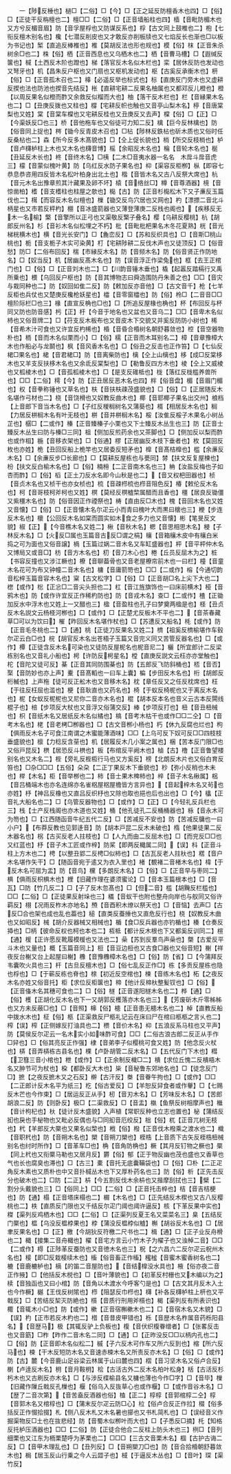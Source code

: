 <!-- { "loadSidebar": true } -->
　　一【陟反棰也】檛□【二俗】□【今】□【正之延反防檀香木也四】□【俗】□【正徒干反栴檀也二】檀□□【二俗】□【正音墙船柱也四】樯【音毗防楣木也又方兮反楣音眉】防【音孚屋桴也又防谋反系也】桴【古文同上鼓椎也二】枹【七衔反檀木别名也】欃【七潜反削皮也又才敢反亦削板牍也又七焰反长也渐也□以板为书记也】椠【直追反棒椎也】椎【莫胡反法也形也规也】模【俗】枺【正音朱杀树余□也二】株【俗】栖【正音西息也又乌栖木也二】栖【音曹马槽】□【遐缄反箧也】椷【土西反木阶也蹬也】梯【落官反木名似木栏也】栾【居休反防也发动也又弩牙也】机【昌朱反户枢也又门扇也又枢机发动也】枢【古奚反承衡木也】枅【俗】□【正音孤木召也二】橭【必遥反举也标式也】标【直庚反门旁木也又虚耕反揳也法也防池也揳音先结反】枨【直耕宅耕二反果名柚属也又都邓反儿橙也】橙【以周反果名似橙而酢又余救反似榴而大也】柚【落干反木栏也】栏【音縁果木名也二】□【丑庚反拨也又柱也】橕【宅耕反帜也触也又音亭山梨木名】楟【音唐棠梨也又姓】棠【音棠车橖也又宅耕反桂也又丑庚反又去声】橖【俗】□【正】□【今渠妖反□也三】桥【音他柂车也又俗徒可力知二反】檎【巨今反林檎也】防【俗音同上捉也】梣【锄今反青皮木召也】□枮【陟林反鉄枮也斫木质也又俗时任反桑枮也二】森【所今反多木髙貌也】□【仝上促长貌也】梢【所交反枝梢也】栌【音卢欂栌柱上木也又木名也欂音博】榣【余昭反木名也】棆【音轮木名也】梴【丑延反木长也】柊【音终木名】□桋【二木□音夷水器一名名　木戽斗戽音虎三】檬【音蒙似槐叶黄】防【乌红反水防子果名也】枊【渠容反柜栁】枞【即容七恭息恭咨用四反皆木名松叶柏身出北土也】楷【音皆木名又古八反祭大席也】杭【音元木名出豫章煎其汁藏果及卵不坏】榬【音络丝□】樽【音尊酒器】樈【音惊凿柏】榰【音支榰柱也柱屋之欹也】檆【古】防【正音杉檆松木下又子亷反玉篇伐也二】榵【而容反木名似檀也】樔【锄交反鸟穴居也又网也】杓【漂摽二音北斗柄星也又市若反枰杓】棚【音冰盛箭器也又薄登薄庚二反栈也阁也】【疾移反无木一名榆】檠【音擎所以正弓也又渠敬反檠子叠名】樱【乌耕反樱桃】杭【胡郎反州名】杉【音衫木名似松埋之不朽】枇【音毗枇杷果名木冬花夏熟】桄【音光梯桄横木也】横【音光长安门】□【麁峦反】□【苏和反织具也】□【音斯□桃山桃也】栀【音支栀子木实可染黄】朾【宅耕陟耕二反伐木声也又徒顶反】□【俗音愁】防□【二俗布回反】椯【市縁反木名】防【音频木名】防【俗音贤正作防地名】□【奴当反】机【居幽反髙木名也】防【误音浮正作梁兔也】框【去王正棺门也】□【俗】□【正音刘木也二】□【川韵音锤木垂也】橇【起嚣反踏槅行又禹所乗也】椳【乌回反户枢也】防【音其博物志曰舜造围防丹朱善之也】□□【音灾与栽同种也二】防【奴回如隹二反】防【敕加反亦音他】□【古文音千】枪【七羊反柜也兵仗也又楚庚反欃枪妖星也】櫺【音零窗櫺也】防【俗】柃□【二音音□□檀阶际栏□也三】椽【直宣反桷也□也】□【所追反屋椽也桷也】杯【布回反与杯同又防也防音感】杇【正】杅【今音于地名也又盆也又音乌二】□□【音卑木名似杮也又俗音牌二】□【苻支反木板布也又音皮木下交貌又并奚反防防小树也】桸【音希木汁可食也又许宜反杓桸也】棔【音昏合棔树名朝舒暮敛也】椌【音空器物朴也】栭【音而木名似栗而小】□【俗】檽【正音而木耳别名二】樟【音章豫樟大木也作船必与龙鬬也】枫【音风香木名也】□【俗丑之反击也正作笞】□【七仙反桾□果名也】桾【音君桾□】防【音离柴防也】樆【仝上山樆也】栘【成□反棠栘木也又羊支反扶栘木名也又余氐反棠梨也】□【勒鲁反四方木也】棱【仝上又威棱也又柧棱木也】□【音孤柧棱木也】□【是支反碓柢也】栊【落红反栊槛养兽所也】□□【二俗】樗【今】防【正丑居反恶木名也四】柈【俗音盘】楣【音眉门楣也】权【音拳称锤也又草名也】枎【音扶枎疎茂盛貌也】□【俗】□【正居随反木名堪作弓材也二】桡【音饶榾也又奴教反曲木也】椰【音耶椰子果名出交州】桹档【上音郎下音当木名也】□【子红反椶榈树名又蒲葵也】楈【相居反木名也】榈【力居反栟榈木名有叶无枝也】栟【音并栟榈木名】桵【汝隹反桵子木果名小树丛芷也】樼□【二或作】榛【正音臻榛子小栗也又下士臻反木丛生也三】防【正音士臻反木丛生曰防与榛□三同】柤【侧加反煎药余也又茶脚也】□【侧加反以梨而酢也或作柤】椸【音移衣架也】□【俗通】樛【正居幽反木枝下垂者也】枚【莫回反枚也亦姓】桅【丑回反船上桅竿也又居委反短矛也】橰【音髙桔橰也】槛【余亷反木名】□【余亷反步□长廊也】□【莫耕反屋栋也与甍同】棼【扶文反复屋楝也】枌【扶文反白榆木名也】□【俗】楠枏【二正音南木名也三】柟【汝盐反梅也子如杏而酢】□【俗】槄【正土刀反水名即今山秋是也二】【音又权杷田器也】桢【音贞木名也又桢干也亦女桢也】梳【音疎栉梳也栉音阻色反】椿【敕伦反木名也】柯【音哥枝柯斧柯也又姓】榠【莫经反榠樝棃属醋而且香也】橿【居良反锄僵又紫橿木名也】防【俗音因正作禋祭也】梼【直由反□木也】槐【音回木名也又姓又音懐】□【俗】□【正音懐木名尔疋云小而青曰槐叶大而黒曰櫰也三】楩【步连反木名也】櫰【公回反木名如棠而圆实如木食之多力也又音懐】彬【笔旻反文貌】椒【正】【今音樵木名又姓二】楸【音秋木名】楒【音思相思木名】梫【子林反木名】□【火反□属也玉篇音古反□谓之梋】欀【音箱欀木皮中有欀白米捣之可为面也又俗音譲】楇【玉篇过娲二音木名又车缸盛器也】枰【音平枰仲木名又博局又或音□】枋【音方木名也】朷【音刀木心也】棬【丘员反屈木为之】桩【书容反撞也又涉江橛也】橑【音聊葢骨也又音老屋橑帘前木也一曰栏】橦【音童木名花可为布又钟幢二音木名也】槦【音庸箭笴也】□□【二或作】榕【今通切韵音松梓玉篇音容木名也】梥【古文松字】□【俗】□【正音胡□名上尖下大也二】楤【或作】棇【正忩□二音尖头担也二】杠【音江旌旗饰也一曰床前横木】桠【音鸦木也】防【或作许宜反正作稀杓防也】防【音戎木名】查□【二或作】楂【正锄加反水中浮木也又姓上一又醋也三】楹【音盈柱也孔子曰梦奠两楹是也】柽【丑贞反木名説文云杨柽河栁也】□【或作】□【正楚尤反板木不平也二】【音茶春藏草□可以为饮曰】槯【昨回反木名堪作杖也】□【苏遭反又船名】枆【或作】防【正音毛冬桃也二】□【通】桃【正徒刀反果名又姓二】櫅【祖奚反櫅榆堪作车毂尔疋云白□也】梡【胡官反木名出苍梧子玉篇又音完义同又苦管反器名也】□【或作】橝【正徒含反木名可染也又徒防反屋柅名也柅音尼二】欐【所宜郎计二反梁栋别名也又音礼小船也】枵【许防反枵星名】樘【直庚反説文云枉亦亦堂触也】柁【音陀又徒可反】棊【正音其同防围棊也】防【五郎反飞防斜桶也】桮【音否】棸【音防妙也亦上声】櫜【音髙轁也一曰车上囊】楄【步田反木名也】桁【胡郎反桁楲也】上声柂【徒可反正舩木也又音移木名】枕【章任反又之任反枕席也】枉【于往反枉屈也滥也】梗【音耿直也又药名也】椅【于蚁反椅柅也又于离反木名也】柅【女蚁反柅柅也又尼你二音亦木名也】棍【胡本反本名也音义云古本反閞线棍子也】棓【步项反大杖也又音浮又俗蒲交反】棒【步项反打也】杻【音丑杻械也】枳【音纸木名又居纸反木名似橘也】槁【音考木枯干也或作□□二仝】□【音考木名也】栳【音老栲□栁器也】□【古文音栁小杨也】朽【休九反腐也烂也】枸【俱雨反木名子可食江南谓之木蜜能薄酒味】□□【上乌可反下奴可反□□四枝枝垂盛貌也】檩【力稔反含莝也】机【居履反木几小案之属也】梱【苦本反门限□也又俗戸昆反】栱【居恐反斗栱也】板【布绾反平阙木也】樐【古】橹【正音鲁望楼别名也又木名二】梐【旁礼反梐枑行马也又方奚反】榜【北朗反木片也又俗白育反笞也】□杂□□□【五俗】朵朶【二正丁果反木下垂貌也】杪【弥小反梢也木未也】榉【木名】柜【音举栁也二】柿【音士果木椑柿也】梓【音子木名楸属】梠【音吕桶端木也亦名连绵亦名雀梠屋梠屋檐皆方言异也】【音起梓木名又茍也亦姓】杼【神吕反橡也又直吕反织杼也又除也取也挹也后也出也】□【今】欚【正音礼大船名也二】□【乌管反器物也】□【或作】□【正】□【今轻礼反兵栏也三】栈【士产反栈阁也亦木道也又姓】桶【他孔徒孔二反桶桶器也】栐【音永木可为笏也】□【江西随函音牛纪五代二反】□【苦减反不安也】防【苦减反牗也一曰小户】【布莽反教也见郭迻音】防【胡本戸昆二反木未破也】楕【他果徒果二反木器名也】柺【古买反老人拄枝也】□【人九而由二反屈木也】□【而兖反□□也又红蓝也】杼【音子木工匠或作梓】防桨【即两反檝属二同】【误】枓【正音斗柱上方木也二】梬【以整丑郢二反梬□似柿也】□【古瓦反老人拄杕也】楛【音户木名堪作矢干】□【随函音宛于逺又为衣入里也】楮【覩褚二音楮木名也】椲【于反木名可屈为盂】防【音鸟】欓【多朗反木名】□【俗】□【正音早与枣同二】椇【俱雨反枳椇木也】梩【旧藏作理在婆须蜜论】□【音本玉篇根本也】□【音瓦】□防【竹几反二】□【子了反木忽髙也】□【但二音】槛【胡黤反栏槛也】□□【二俗】□【正徒果反射垛也三】檥【音蚁干也附也整舟向岸也与舣同又俗许羁反】栩【况雨反柞木亦地名】槱【音酉积木燎以祭天也】□【音恼】去声□【古反□合也架也成也乱也葢也】槌【直类反蚕捶也又直危反行也】桡【奴教反木曲也又如昭反】械【胡介反器械又相械也】楯【食□反兵器也亦钓楯也】楱【仓奏反揷也】□柄【彼命反权也柯也本也二】枑柢【都计反木根也下又都奚反训同二】楦【通】楥【正许愿反靴履模楥也又法也二】喿【苏到反羣鸟声喿也】槩【古爱反平斗木也又量也】概【玉篇音同上】梪【音豆边梪也又古食□器也又俗音短】榭【祥夜反台榭又台上起屋曰榭】櫲【音豫櫲樟木名也】□【俗】防【省】□【今蒲拜反韦囊吹火具也三】杆【古旦反檀木也】□【俗七乱反正作□】栋【多贡反屋栋也隐也桴也】□【于蕲反栋也脊也】榇【初近反空棺也】楝【音练木名也】柘【之夜反木名亦姓又俗音托】柜【求位反柜箧也】楴【他计反楴杕整髪钗也】□【俗】【正音俻木名其穗可食也二】□【俗】檖【正音遂阳檖木名也二】桦【通】□【俗】檴【正胡化反木名也下一又胡郭反檴落亦木名也三】【芳废斫木斤零柹柹也又方未反蔽□也】□【音照】梙【俗】槵【正音患无槵木名也二】棹【直教反船中拨水木也】柾【俗】柩【正渠救反尸柩礼记云在床曰尸在棺曰柩柩之言乆也二】榨【误】榨【正侧嫁反打油具也二】槚【音价木名】枊【五浪反系马柱也又平声】防【莫侯反尔疋云一名木实小如味酢可食】□□【二俗古浪古郎二反正从手作□舁也】□【俗其亮反正作强】棣【音弟李子似樱桃可食又姓】防【他念反火杖也】梇【音弄梇栋古县名也】棵【卢卧胡管二反木名】□【五代反门下木也】槥【卫篲三音小棺也】枻【或作】□【正余制反樴□二】樻【求位丘愧二反樻梧木名又肿节可为杖也】桗【都卧反大木也】枈【音秘鲁东郊地名也】□【徒念反门□】摭【之夜反摭木又之石反】檊【古汗反】桊【音眷午拘也】□【或作】□□【二正郎计反木名平为纸三】杚【俗古爱反】□【羊恕反舁食者或作轝】□【七赐反木芒也今作束】□【居运反正从手】杒【音刃木名】□【芳味反木名】□【苦郎胡浪二反】防【则卧反】极□【二渠救反】□【音盂】槸【鱼祭反树相摩声也】檵【音计枸杞也】杕【徒计反木盛貌】入声植【常职反种也立志也置也】柲【蒲结反抝也戾也手柲物也又毗必反偶也与□同抝音厄绞反】柮【俗】杌【正音兀树无枝也】杙【羊郎反大橜也又果名似棃也】栰【俗】橃【正音伐木橃乘之渡水也二】樴【音职杙也】防【音朔木名也】槊【音朔刀槊也】桎梏【上音质下古矢反桎梏杻械别名也纣时所作】□【音革车□也】桷【音角防桷也】橛【其月反钉物之橛也】橜【同上杙也又衔橜马勒也又居月反】欝【俗】郁【正于物反幽也茂也盛也又香草也气也长也腐臭也滞也】□【古三】橐【音托无底囊鞴袋也】□【俗】□朴【二正疋角反木素也又质朴也中又音扑椷丛木也下又厚朴药名也三】防【俗】析【正先击反分也破木也二】□防【二正】枿【今五割反伐木余枿也又揩摩刮拭也三】檗【二割分头戴貌也三】□【俗同上】□□【二俗】□【正音托击椊也】桔【音吉桔梗也】防【通】榻【正音塔床榻也二】榍【木名也】□【正先结反木楔也又古八反樱桃也二】柣【直质反门限也又千结反尔疋门阈也阈许逼反】核【下革反果中实也】榤【渠列反鸡栖木也】□□【二俗】□【正渠列反夏王名又菜菜名三】臬【五结反门橜也】榅【乌没反榅桲果也】桲【蒲没反榅桲似樝】槲【胡谷反木名也】□【居聿反果名也】□【正】檄【今胡狄反符檄二尺书也二】楫【通】□【正子业反舟榾也二】檝【接集二音舟檝也】櫂【音宅方言云小竹木子为櫂子也又浊棹二音】□□【二或作】棏【正陟革反蚕防也又音徳木名也三】柷【之六昌六二反尔疋云柷州木名也】椄【即□反栽椄续木也】槒【俗音畜正作槒】櫁榓【音蜜木蜜香树名也二】樚【音鹿樚栌也】樀【的笛二音屋防也】【音结橰没水具也】棭【俗亦夜二音正作掖】□【他括反木棁也】□【音叶薄貌也】□【初革反村栅也又木编以为之】椟【音独函也又曰小棺】防【音角以木渡水今呼客勺是也】□【古文其月反木入土也今作橛】樾【王伐反树隂也】栉【阻瑟反巾栉也】欂【补各反欂栌柱上枅也又平戟反】□【苦结反栔灭防絶也】櫍【音质行刑用斧櫍也】楬【渠列反有所表识也】棷【音辄木小□也】防【或作】樕【正音宿槲樕木也二】□【音宿木名又木貌】□【误】杓【正市若反木杓也二】棤【音昔皮甲错也】栎【音歴木名柞属音药栎阳县名】【音歴马】极【其辄反驴上负板也】椱【音伏织椱眷缯者】□【张畧反击也又音筯】□柞【昨作二音木名二同】□【通】□【正昨没反□□以柄内孔也二】□【俗】防【正音即木名似松二】槭【子六反木可作车又所六反到也】樎【所六反马也】梀【干木反短防木名又音速赤梀木名又所责反亦木名】□【俗】□【或作】防【古】麓【今音鹿山足谷梁云林属于山曰麓也四】槢【音习坚木名又俗卢合反】楋【卢逹反木名】枂【音月鞍枂】桧【古活古外二反木名柏叶松身】栝【古活反杉杇木也又古刷反亦木名】□【与涉反楪榆县名又槦也薄也今作□字】□【音毕】樔【旧藏作隟丘戟反孔樔也】椻【俗乌入反抜草心也或作椻】□【或作音谷木名】□【歴了二音次第】【音苦盍反酒器也俗】榼【正二】椁椁【音郭棺椁二仝】椁【音郭木名又棺椁也】□【蒲末反尔疋云防□心】柆【俗卢合反正作拉】棳【俗多括反正作惙拾掇】札【侧八反木札又木名暑也擳也又书札简札也】□【误经音义作掘渠物反□土也在抜悲经】防【音蜀木似栁叶而大也】□【子悉反□摘】杔【知格反托栌压酒器也】□□【二俗】防【正徒合他合二反柱上防头木也三】栵□【音列细栗也又江东为栭栗楚呼为茅栗也二】□□□【三古文音栗木名】椢【古护古诲二反】□【音甲木理乱也】□【丑列反】□【音朔槊刀□也】防【音合拾棔朝舒暮敛木也】梮【居玉反山行乗之今人云歰子也】棫【于逼反木丛也】□【音叶】琛【渠竹反】
